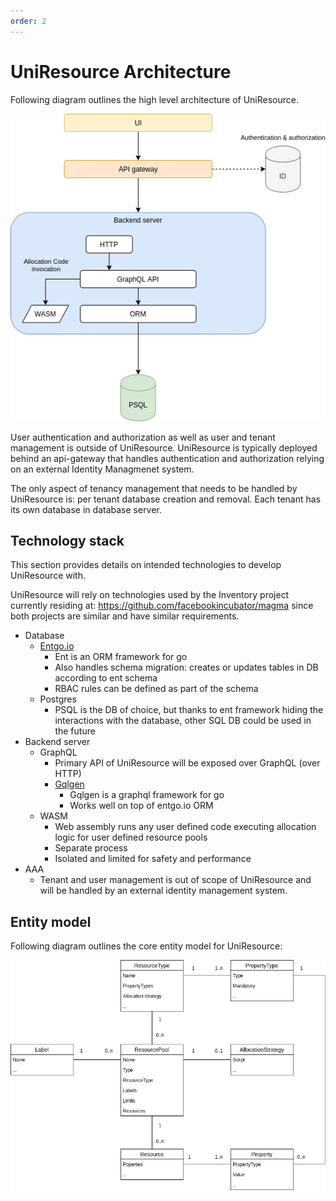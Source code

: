 ```yaml
---
order: 2
---
```


# UniResource Architecture

Following diagram outlines the high level architecture of UniResource.

![Architecture](rm_arch.png)

User authentication and authorization as well as user and tenant
management is outside of UniResource. UniResource is typically deployed
behind an api-gateway that handles authentication and authorization
relying on an external Identity Managmenet system.

The only aspect of tenancy management that needs to be handled by
UniResource is: per tenant database creation and removal. Each tenant
has its own database in database server.

## Technology stack

This section provides details on intended technologies to develop
UniResource with.

UniResource will rely on technologies used by the Inventory project
currently residing at: <https://github.com/facebookincubator/magma>
since both projects are similar and have similar requirements.

- Database
    - [Entgo.io](https://entgo.io/)
        - Ent is an ORM framework for go
        - Also handles schema migration: creates or updates tables in
            DB according to ent schema
        - RBAC rules can be defined as part of the schema
    - Postgres
        - PSQL is the DB of choice, but thanks to ent framework hiding
            the interactions with the database, other SQL DB could be
            used in the future
- Backend server
    - GraphQL
        - Primary API of UniResource will be exposed over GraphQL
            (over HTTP)
        - [Gqlgen](https://gqlgen.com/getting-started/)
            - Gqlgen is a graphql framework for go
            - Works well on top of entgo.io ORM
    - WASM
        - Web assembly runs any user defined code executing allocation
            logic for user defined resource pools
        - Separate process
        - Isolated and limited for safety and performance
- AAA
    - Tenant and user management is out of scope of UniResource and
        will be handled by an external identity management system.

## Entity model

Following diagram outlines the core entity model for UniResource:

![Entities](rm_entity.png)
